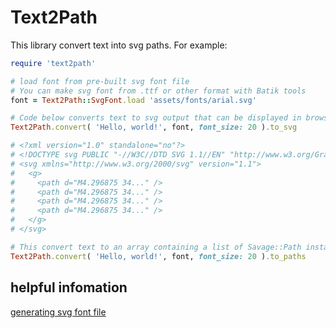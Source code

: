 # Text2Path

This library convert text into svg paths. For example:

~~~ruby
require 'text2path'

# load font from pre-built svg font file
# You can make svg font from .ttf or other format with Batik tools
font = Text2Path::SvgFont.load 'assets/fonts/arial.svg'

# Code below converts text to svg output that can be displayed in browsers:
Text2Path.convert( 'Hello, world!', font, font_size: 20 ).to_svg

# <?xml version="1.0" standalone="no"?>
# <!DOCTYPE svg PUBLIC "-//W3C//DTD SVG 1.1//EN" "http://www.w3.org/Graphics/SVG/1.1/DTD/svg11.dtd">
# <svg xmlns="http://www.w3.org/2000/svg" version="1.1">
#   <g>
#     <path d="M4.296875 34..." />
#     <path d="M4.296875 34..." />
#     <path d="M4.296875 34..." />
#     <path d="M4.296875 34..." />
#   </g>
# </svg>

# This convert text to an array containing a list of Savage::Path instance
Text2Path.convert( 'Hello, world!', font, font_size: 20 ).to_paths

~~~

## helpful infomation
[generating svg font file](http://xmlgraphics.apache.org/batik/tools/font-converter.html)

